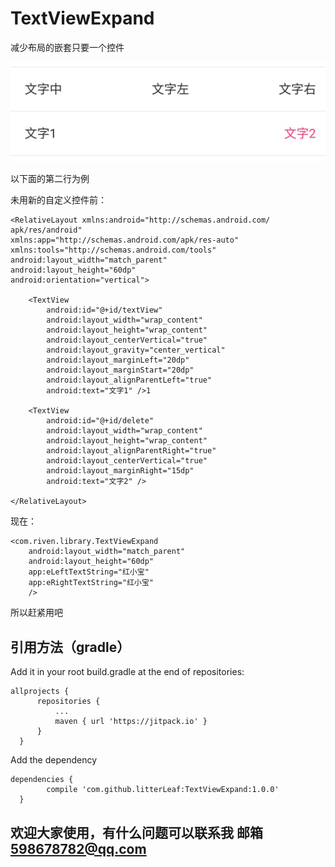 # TextViewExpand
减少布局的嵌套只要一个控件

![image](https://github.com/litterLeaf/TextViewExpand/blob/master/show/result.jpg) 

以下面的第二行为例 

未用新的自定义控件前：

	<RelativeLayout xmlns:android="http://schemas.android.com/	apk/res/android"
    xmlns:app="http://schemas.android.com/apk/res-auto"
    xmlns:tools="http://schemas.android.com/tools"
    android:layout_width="match_parent"
    android:layout_height="60dp"
    android:orientation="vertical">
	
		<TextView
            android:id="@+id/textView"
            android:layout_width="wrap_content"
            android:layout_height="wrap_content"
            android:layout_centerVertical="true"
            android:layout_gravity="center_vertical"
            android:layout_marginLeft="20dp"
            android:layout_marginStart="20dp"
            android:layout_alignParentLeft="true"
            android:text="文字1" />1

		<TextView
            android:id="@+id/delete"
            android:layout_width="wrap_content"
            android:layout_height="wrap_content"
            android:layout_alignParentRight="true"
            android:layout_centerVertical="true"
            android:layout_marginRight="15dp"
            android:text="文字2" />

	</RelativeLayout>

现在：
	
	<com.riven.library.TextViewExpand
        android:layout_width="match_parent"
        android:layout_height="60dp"
        app:eLeftTextString="红小宝"
        app:eRightTextString="红小宝"
        />
	
所以赶紧用吧

## 引用方法（gradle）
Add it in your root build.gradle at the end of repositories:


    allprojects {
		  repositories {
			  ...
			  maven { url 'https://jitpack.io' }
		  }
	  }
    
Add the dependency
  
    dependencies {
	        compile 'com.github.litterLeaf:TextViewExpand:1.0.0'
	  }
   
   ## 欢迎大家使用，有什么问题可以联系我 邮箱 598678782@qq.com
